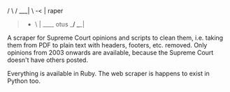 /   \  / ___|
\  -<  |       raper
 >- \  | ____  otus
\___/  \____|


A scraper for Supreme Court opinions and scripts to clean them, i.e. taking them from PDF to plain text with headers, footers, etc. removed. Only opinions from 2003 onwards are available, because the Supreme Court doesn't have others posted.

Everything is available in Ruby.
The web scraper is happens to exist in Python too.